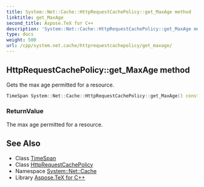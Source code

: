 ```yaml
---
title: System::Net::Cache::HttpRequestCachePolicy::get_MaxAge method
linktitle: get_MaxAge
second_title: Aspose.TeX for C++
description: 'System::Net::Cache::HttpRequestCachePolicy::get_MaxAge method. Gets the max age permitted for a resource in C++.'
type: docs
weight: 500
url: /cpp/system.net.cache/httprequestcachepolicy/get_maxage/
---
```

## HttpRequestCachePolicy::get_MaxAge method


Gets the max age permitted for a resource.

```cpp
TimeSpan System::Net::Cache::HttpRequestCachePolicy::get_MaxAge() const
```


### ReturnValue

The max age permitted for a resource.

## See Also

* Class [TimeSpan](../../../system/timespan/)
* Class [HttpRequestCachePolicy](../)
* Namespace [System::Net::Cache](../../)
* Library [Aspose.TeX for C++](../../../)

